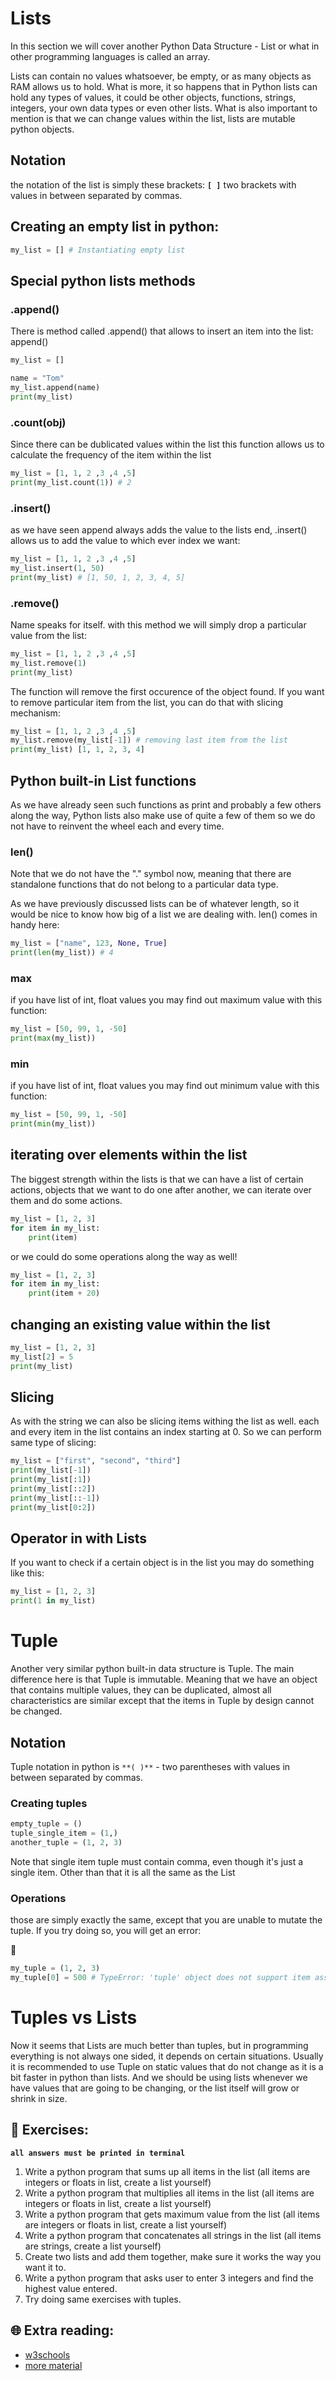 # Lists

In this section we will cover another Python Data Structure - List or what in other programming languages is called an array.

Lists can contain no values whatsoever, be empty, or as many objects as RAM allows us to hold. What is more, it so happens that in Python lists can hold any types of values,  it could be other objects, functions, strings, integers, your own data types or even other lists. What is also important to mention is that we can change values within the list, lists are mutable python objects.

## Notation
the notation of the list is simply these brackets: **`[ ]`** two brackets with values in between separated by commas.

## Creating an empty list in python:
```python
my_list = [] # Instantiating empty list
```
## Special python lists methods

### .append()
There is method called .append() that allows to insert an item into the list: append(<object>)

```python
my_list = []

name = "Tom"
my_list.append(name)
print(my_list)
```

### .count(obj)

Since there can be dublicated values within the list this function allows us to calculate the frequency of the item within the list
```python
my_list = [1, 1, 2 ,3 ,4 ,5]
print(my_list.count(1)) # 2
```

### .insert()
as we have seen append always adds the value to the lists end, .insert() allows us to add the value to which ever index we want:
```python
my_list = [1, 1, 2 ,3 ,4 ,5]
my_list.insert(1, 50)
print(my_list) # [1, 50, 1, 2, 3, 4, 5]
```

### .remove()
Name speaks for itself. with this method we will simply drop a particular value from the list:
```python
my_list = [1, 1, 2 ,3 ,4 ,5]
my_list.remove(1)
print(my_list)
```
The function will remove the first occurence of the object found. If you want to remove particular item from the list, you can do that with slicing mechanism:
```python
my_list = [1, 1, 2 ,3 ,4 ,5]
my_list.remove(my_list[-1]) # removing last item from the list
print(my_list) [1, 1, 2, 3, 4]
```

## Python built-in List functions
As we have already seen such functions as print and probably a few others along the way, Python lists also make use of quite a few of them so we do not have to reinvent the wheel each and every time.
### len()
Note that we do not have the "." symbol now, meaning that there are standalone functions that do not belong to a particular data type.

As we have previously discussed lists can be of whatever length, so it would be nice to know how big of a list we are dealing with. len() comes in handy here:
```python
my_list = ["name", 123, None, True]
print(len(my_list)) # 4
```

### max
if you have list of int, float values you may find out maximum value with this function:
```python
my_list = [50, 99, 1, -50]
print(max(my_list))
```

### min
if you have list of int, float values you may find out minimum value with this function:
```python
my_list = [50, 99, 1, -50]
print(min(my_list))
```

## iterating over elements within the list

The biggest strength within the lists is that we can have a list of certain actions, objects that we want to do one after another, we can iterate over them and do some actions. 
```python
my_list = [1, 2, 3]
for item in my_list:
    print(item)
```
or we could do some operations along the way as well!

```python
my_list = [1, 2, 3]
for item in my_list:
    print(item + 20)
```

## changing an existing value within the list

```python
my_list = [1, 2, 3]
my_list[2] = 5
print(my_list)
```
## Slicing
As with the string we can also be slicing items withing the list as well. each and every item in the list contains an index starting at 0. So we can perform same type of slicing:

```python
my_list = ["first", "second", "third"]
print(my_list[-1])
print(my_list[:1])
print(my_list[::2])
print(my_list[::-1])
print(my_list[0:2])
```

## Operator in with Lists

If you want to check if a certain object is in the list you may do something like this:
```python
my_list = [1, 2, 3]
print(1 in my_list)
```
# Tuple

Another very similar python built-in data structure is Tuple. The main difference here is that Tuple is immutable. Meaning that we have an object that contains multiple values, they can be duplicated, almost all characteristics are similar except that the items in Tuple by design cannot be changed.

## Notation

Tuple notation in python is `**( )**` - two parentheses with values in between separated by commas.

### Creating tuples
```python
empty_tuple = ()
tuple_single_item = (1,)
another_tuple = (1, 2, 3)
```
Note that single item tuple must contain comma, even though it's just a single item. Other than that it is all the same as the List
### Operations

those are simply exactly the same, except that you are unable to mutate the tuple. If you try doing so, you will get an error:

🛑 
```python
my_tuple = (1, 2, 3)
my_tuple[0] = 500 # TypeError: 'tuple' object does not support item assignment
```

# Tuples vs Lists

Now it seems that Lists are much better than tuples, but in programming everything is not always one sided, it depends on certain situations.
Usually it is recommended to use Tuple on static values that do not change as it is a bit faster in python than lists. And we should be using lists whenever we have values that are going to be changing, or the list itself will grow or shrink in size.


## 🧠 Exercises:

**`all answers must be printed in terminal`**
1. Write a python program that sums up all items in the list (all items are integers or floats in list, create a list yourself)
1. Write a python program that multiplies all items in the list (all items are integers or floats in list, create a list yourself)
1. Write a python program that gets maximum value from the list (all items are integers or floats in list, create a list yourself)
1. Write a python program that concatenates all strings in the list (all items are strings, create a list yourself)
1. Create two lists and add them together, make sure it works the way you want it to.
1. Write a python program that asks user to enter 3 integers and find the highest value entered.
1. Try doing same exercises with tuples.


## 🌐  Extra reading:

* [w3schools](https://www.w3schools.com/python/python_lists.asp)
* [more material](https://www.programiz.com/python-programming/list)
